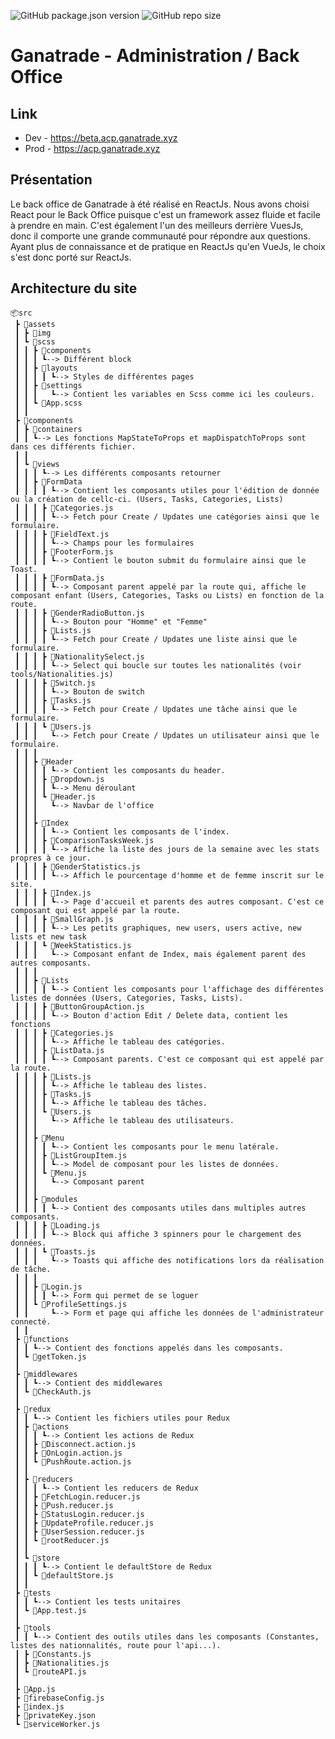 ![GitHub package.json version](https://img.shields.io/github/package-json/v/ganatrade/admin)
![GitHub repo size](https://img.shields.io/github/repo-size/ganatrade/admin)

# Ganatrade - Administration / Back Office

## Link
- Dev - https://beta.acp.ganatrade.xyz
- Prod - https://acp.ganatrade.xyz

## Présentation

Le back office de Ganatrade à été réalisé en ReactJs. 
Nous avons choisi React pour le Back Office puisque c'est un framework assez fluide et facile à prendre en main. 
C'est également l'un des meilleurs derrière VuesJs, donc il comporte une grande communauté pour répondre aux questions.
Ayant plus de connaissance et de pratique en ReactJs qu'en VueJs, le choix s'est donc porté sur ReactJs.

## Architecture du site

    📦src
     ┣ 📂assets
     ┃ ┣ 📂img
     ┃ ┗ 📂scss
     ┃ ┃ ┣ 📂components
     ┃ ┃ ┃ ┗--> Différent block
     ┃ ┃ ┣ 📂layouts
     ┃ ┃ ┃ ┃ ┗--> Styles de différentes pages
     ┃ ┃ ┣ 📂settings
     ┃ ┃ ┃   ┗--> Contient les variables en Scss comme ici les couleurs.
     ┃ ┃ ┗ 📜App.scss
     ┃ ┃ 
     ┣ 📂components
     ┃ ┣ 📂containers
     ┃ ┃ ┗--> Les fonctions MapStateToProps et mapDispatchToProps sont dans ces différents fichier.
     ┃ ┃
     ┃ ┗ 📂views
     ┃ ┃ ┃ ┗--> Les différents composants retourner
     ┃ ┃ ┣ 📂FormData
     ┃ ┃ ┃ ┃ ┗--> Contient les composants utiles pour l'édition de donnée ou la création de cellc-ci. (Users, Tasks, Categories, Lists)
     ┃ ┃ ┃ ┣ 📜Categories.js
     ┃ ┃ ┃ ┃ ┗--> Fetch pour Create / Updates une catégories ainsi que le formulaire.
     ┃ ┃ ┃ ┣ 📜FieldText.js
     ┃ ┃ ┃ ┃ ┗--> Champs pour les formulaires
     ┃ ┃ ┃ ┣ 📜FooterForm.js
     ┃ ┃ ┃ ┃ ┗--> Contient le bouton submit du formulaire ainsi que le Toast.
     ┃ ┃ ┃ ┣ 📜FormData.js
     ┃ ┃ ┃ ┃ ┗--> Composant parent appelé par la route qui, affiche le composant enfant (Users, Categories, Tasks ou Lists) en fonction de la route. 
     ┃ ┃ ┃ ┣ 📜GenderRadioButton.js
     ┃ ┃ ┃ ┃ ┗--> Bouton pour "Homme" et "Femme" 
     ┃ ┃ ┃ ┣ 📜Lists.js
     ┃ ┃ ┃ ┃ ┗--> Fetch pour Create / Updates une liste ainsi que le formulaire.
     ┃ ┃ ┃ ┣ 📜NationalitySelect.js
     ┃ ┃ ┃ ┃ ┗--> Select qui boucle sur toutes les nationalités (voir tools/Nationalities.js)
     ┃ ┃ ┃ ┣ 📜Switch.js
     ┃ ┃ ┃ ┃ ┗--> Bouton de switch
     ┃ ┃ ┃ ┣ 📜Tasks.js
     ┃ ┃ ┃ ┃ ┗--> Fetch pour Create / Updates une tâche ainsi que le formulaire.
     ┃ ┃ ┃ ┗ 📜Users.js
     ┃ ┃ ┃   ┗--> Fetch pour Create / Updates un utilisateur ainsi que le formulaire.
     ┃ ┃ ┃ 
     ┃ ┃ ┣ 📂Header
     ┃ ┃ ┃ ┃ ┗--> Contient les composants du header.
     ┃ ┃ ┃ ┣ 📜Dropdown.js
     ┃ ┃ ┃ ┃ ┗--> Menu déroulant 
     ┃ ┃ ┃ ┗ 📜Header.js
     ┃ ┃ ┃   ┗--> Navbar de l'office
     ┃ ┃ ┃ 
     ┃ ┃ ┣ 📂Index
     ┃ ┃ ┃ ┃ ┗--> Contient les composants de l'index.
     ┃ ┃ ┃ ┣ 📜ComparisonTasksWeek.js
     ┃ ┃ ┃ ┃ ┗--> Affiche la liste des jours de la semaine avec les stats propres à ce jour.
     ┃ ┃ ┃ ┣ 📜GenderStatistics.js
     ┃ ┃ ┃ ┃ ┗--> Affich le pourcentage d'homme et de femme inscrit sur le site.
     ┃ ┃ ┃ ┣ 📜Index.js
     ┃ ┃ ┃ ┃ ┗--> Page d'accueil et parents des autres composant. C'est ce composant qui est appelé par la route.
     ┃ ┃ ┃ ┣ 📜SmallGraph.js
     ┃ ┃ ┃ ┃ ┗--> Les petits graphiques, new users, users active, new lists et new task
     ┃ ┃ ┃ ┗ 📜WeekStatistics.js
     ┃ ┃ ┃   ┗--> Composant enfant de Index, mais également parent des autres composants.
     ┃ ┃ ┃ 
     ┃ ┃ ┣ 📂Lists
     ┃ ┃ ┃ ┃ ┗--> Contient les composants pour l'affichage des différentes listes de données (Users, Categories, Tasks, Lists).
     ┃ ┃ ┃ ┣ 📜ButtonGroupAction.js
     ┃ ┃ ┃ ┃ ┗--> Bouton d'action Edit / Delete data, contient les fonctions
     ┃ ┃ ┃ ┣ 📜Categories.js
     ┃ ┃ ┃ ┃ ┗--> Affiche le tableau des catégories.
     ┃ ┃ ┃ ┣ 📜ListData.js
     ┃ ┃ ┃ ┃ ┗--> Composant parents. C'est ce composant qui est appelé par la route.
     ┃ ┃ ┃ ┣ 📜Lists.js
     ┃ ┃ ┃ ┃ ┗--> Affiche le tableau des listes.
     ┃ ┃ ┃ ┣ 📜Tasks.js
     ┃ ┃ ┃ ┃ ┗--> Affiche le tableau des tâches.
     ┃ ┃ ┃ ┗ 📜Users.js
     ┃ ┃ ┃   ┗--> Affiche le tableau des utilisateurs.
     ┃ ┃ ┃ 
     ┃ ┃ ┣ 📂Menu
     ┃ ┃ ┃ ┃ ┗--> Contient les composants pour le menu latérale.
     ┃ ┃ ┃ ┣ 📜ListGroupItem.js
     ┃ ┃ ┃ ┃ ┗--> Model de composant pour les listes de données.
     ┃ ┃ ┃ ┗ 📜Menu.js
     ┃ ┃ ┃   ┗--> Composant parent
     ┃ ┃ ┃ 
     ┃ ┃ ┣ 📂modules
     ┃ ┃ ┃ ┃ ┗--> Contient des composants utiles dans multiples autres composants.
     ┃ ┃ ┃ ┣ 📜Loading.js
     ┃ ┃ ┃ ┃ ┗--> Block qui affiche 3 spinners pour le chargement des données.
     ┃ ┃ ┃ ┗ 📜Toasts.js
     ┃ ┃ ┃   ┗--> Toasts qui affiche des notifications lors da réalisation de tâche.
     ┃ ┃ ┃ 
     ┃ ┃ ┣ 📜Login.js
     ┃ ┃ ┃ ┃ ┗--> Form qui permet de se loguer
     ┃ ┃ ┗ 📜ProfileSettings.js
     ┃ ┃     ┗--> Form et page qui affiche les données de l'administrateur connecté.
     ┃ ┃ 
     ┣ 📂functions
     ┃ ┃ ┗--> Contient des fonctions appelés dans les composants.
     ┃ ┗ 📜getToken.js
     ┃ 
     ┣ 📂middlewares
     ┃ ┃ ┗--> Contient des middlewares
     ┃ ┗ 📜CheckAuth.js
     ┃ 
     ┣ 📂redux
     ┃ ┃ ┗--> Contient les fichiers utiles pour Redux
     ┃ ┣ 📂actions
     ┃ ┃ ┃ ┗--> Contient les actions de Redux
     ┃ ┃ ┣ 📜Disconnect.action.js
     ┃ ┃ ┣ 📜OnLogin.action.js
     ┃ ┃ ┗ 📜PushRoute.action.js
     ┃ ┃ 
     ┃ ┣ 📂reducers
     ┃ ┃ ┃ ┗--> Contient les reducers de Redux
     ┃ ┃ ┣ 📜FetchLogin.reducer.js
     ┃ ┃ ┣ 📜Push.reducer.js
     ┃ ┃ ┣ 📜StatusLogin.reducer.js
     ┃ ┃ ┣ 📜UpdateProfile.reducer.js
     ┃ ┃ ┣ 📜UserSession.reducer.js
     ┃ ┃ ┗ 📜rootReducer.js
     ┃ ┃
     ┃ ┗ 📂store
     ┃ ┃ ┃ ┗--> Contient le defaultStore de Redux 
     ┃ ┃ ┗ 📜defaultStore.js
     ┃ ┃ 
     ┣ 📂tests
     ┃ ┃ ┗--> Contient les tests unitaires
     ┃ ┗ 📜App.test.js
     ┃ 
     ┣ 📂tools
     ┃ ┃ ┗--> Contient des outils utiles dans les composants (Constantes, listes des nationnalités, route pour l'api...).
     ┃ ┣ 📜Constants.js
     ┃ ┣ 📜Nationalities.js
     ┃ ┗ 📜routeAPI.js
     ┃ 
     ┣ 📜App.js
     ┣ 📜firebaseConfig.js
     ┣ 📜index.js
     ┣ 📜privateKey.json
     ┗ 📜serviceWorker.js 
